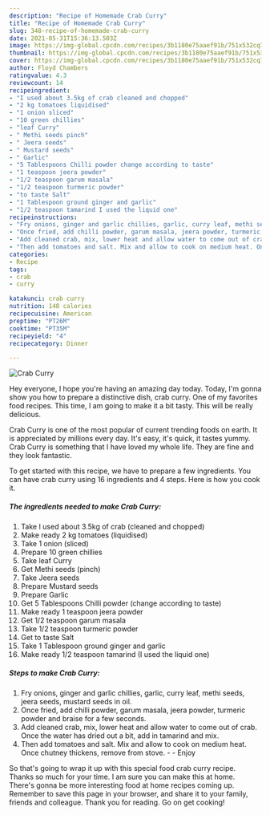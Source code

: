 ```yaml
---
description: "Recipe of Homemade Crab Curry"
title: "Recipe of Homemade Crab Curry"
slug: 348-recipe-of-homemade-crab-curry
date: 2021-05-31T15:36:13.503Z
image: https://img-global.cpcdn.com/recipes/3b1180e75aaef91b/751x532cq70/crab-curry-recipe-main-photo.jpg
thumbnail: https://img-global.cpcdn.com/recipes/3b1180e75aaef91b/751x532cq70/crab-curry-recipe-main-photo.jpg
cover: https://img-global.cpcdn.com/recipes/3b1180e75aaef91b/751x532cq70/crab-curry-recipe-main-photo.jpg
author: Floyd Chambers
ratingvalue: 4.3
reviewcount: 14
recipeingredient:
- "I used about 3.5kg of crab cleaned and chopped"
- "2 kg tomatoes liquidised"
- "1 onion sliced"
- "10 green chillies"
- "leaf Curry"
- " Methi seeds pinch"
- " Jeera seeds"
- " Mustard seeds"
- " Garlic"
- "5 Tablespoons Chilli powder change according to taste"
- "1 teaspoon jeera powder"
- "1/2 teaspoon garum masala"
- "1/2 teaspoon turmeric powder"
- "to taste Salt"
- "1 Tablespoon ground ginger and garlic"
- "1/2 teaspoon tamarind I used the liquid one"
recipeinstructions:
- "Fry onions, ginger and garlic chillies, garlic, curry leaf, methi seeds, jeera seeds, mustard seeds in oil."
- "Once fried, add chilli powder, garum masala, jeera powder, turmeric powder and braise for a few seconds."
- "Add cleaned crab, mix, lower heat and allow water to come out of crab. Once the water has dried out a bit, add in tamarind and mix."
- "Then add tomatoes and salt. Mix and allow to cook on medium heat. Once chutney thickens, remove from stove.  Enjoy"
categories:
- Recipe
tags:
- crab
- curry

katakunci: crab curry 
nutrition: 148 calories
recipecuisine: American
preptime: "PT26M"
cooktime: "PT35M"
recipeyield: "4"
recipecategory: Dinner

---
```



![Crab Curry](https://img-global.cpcdn.com/recipes/3b1180e75aaef91b/751x532cq70/crab-curry-recipe-main-photo.jpg)

Hey everyone, I hope you're having an amazing day today. Today, I'm gonna show you how to prepare a distinctive dish, crab curry. One of my favorites food recipes. This time, I am going to make it a bit tasty. This will be really delicious.



Crab Curry is one of the most popular of current trending foods on earth. It is appreciated by millions every day. It's easy, it's quick, it tastes yummy. Crab Curry is something that I have loved my whole life. They are fine and they look fantastic.


To get started with this recipe, we have to prepare a few ingredients. You can have crab curry using 16 ingredients and 4 steps. Here is how you cook it.

<!--inarticleads1-->

##### The ingredients needed to make Crab Curry:

1. Take I used about 3.5kg of crab (cleaned and chopped)
1. Make ready 2 kg tomatoes (liquidised)
1. Take 1 onion (sliced)
1. Prepare 10 green chillies
1. Take leaf Curry
1. Get  Methi seeds (pinch)
1. Take  Jeera seeds
1. Prepare  Mustard seeds
1. Prepare  Garlic
1. Get 5 Tablespoons Chilli powder (change according to taste)
1. Make ready 1 teaspoon jeera powder
1. Get 1/2 teaspoon garum masala
1. Take 1/2 teaspoon turmeric powder
1. Get to taste Salt
1. Take 1 Tablespoon ground ginger and garlic
1. Make ready 1/2 teaspoon tamarind (I used the liquid one)




<!--inarticleads2-->

##### Steps to make Crab Curry:

1. Fry onions, ginger and garlic chillies, garlic, curry leaf, methi seeds, jeera seeds, mustard seeds in oil.
1. Once fried, add chilli powder, garum masala, jeera powder, turmeric powder and braise for a few seconds.
1. Add cleaned crab, mix, lower heat and allow water to come out of crab. Once the water has dried out a bit, add in tamarind and mix.
1. Then add tomatoes and salt. Mix and allow to cook on medium heat. Once chutney thickens, remove from stove. -  - Enjoy




So that's going to wrap it up with this special food crab curry recipe. Thanks so much for your time. I am sure you can make this at home. There's gonna be more interesting food at home recipes coming up. Remember to save this page in your browser, and share it to your family, friends and colleague. Thank you for reading. Go on get cooking!
